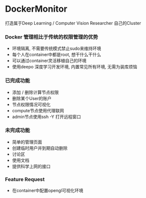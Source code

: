 # DockerMonitor

打造属于Deep Learning / Computer Vision Researcher 自己的Cluster


### Docker 管理相比于传统的权限管理的优势
* 环境隔离, 不需要传统模式禁止sudo来维持环境
* 每个人在container中都是root, 想干什么干什么
* 可以通过container灵活移植自己的环境
* 使用deepo 深度学习开发环境, 内置常见所有环境, 无需为装库烦恼


### 已完成功能
* 添加 / 删除计算节点权限
* 删除某个User的账户
* 节点权限情况可视化
* compute节点使用代理联网
* admin节点使用ssh -Y 打开远程窗口


### 未完成功能
* 简单的管理页面
* 创建临时用户并到期自动删除
* 讨论区
* 使用文档
* 提供科学上网的接口


### Feature Request
* 在container中配置opengl可视化环境